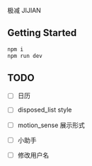 极减 JIJIAN

## Getting Started

```bash
npm i
npm run dev
```

## TODO
- [ ] 日历
- [ ] disposed_list style
- [ ] motion_sense 展示形式
- [ ] 小助手
- [ ] 修改用户名

